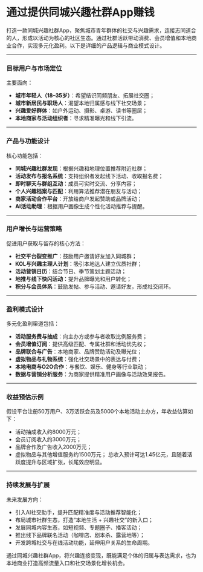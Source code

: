 # 通过提供同城兴趣社群App赚钱

打造一款同城兴趣社群App，聚焦城市青年群体的社交与兴趣需求，连接志同道合的人，形成以活动为核心的社区生态。通过社群活跃带动消费、会员增值和本地商业合作，实现多元化盈利。以下是详细的产品逻辑与商业模式设计。

***

### 目标用户与市场定位
主要面向：
* **城市年轻人（18–35岁）**：希望结识同频朋友、拓展社交圈；
* **城市新居民与职场人**：渴望本地归属感与线下社交场景；
* **兴趣爱好群体**：如户外运动、摄影、桌游、读书等圈层；
* **本地商家与活动组织者**：寻求精准曝光和线下引流。

***

### 产品与功能设计
核心功能包括：
* **同城兴趣社群发现**：根据兴趣和地理位置推荐附近社群；
* **活动发布与报名系统**：支持组织者发起线下活动、收取报名费；
* **即时聊天与群组互动**：成员可实时交流、分享内容；
* **个人兴趣档案与匹配**：利用算法推荐潜在朋友与活动；
* **商家活动合作平台**：开放给商户发起赞助或品牌活动；
* **AI活动助理**：根据用户画像生成个性化活动推荐与提醒。

***

### 用户增长与运营策略
促进用户获取与留存的核心方法：
* **社交平台裂变推广**：鼓励用户邀请好友加入同城群；
* **KOL与兴趣主理人计划**：吸引本地达人建立优质社群；
* **活动营销日历**：结合节日、季节策划主题活动；
* **地推与线下快闪活动**：提升品牌曝光和用户转化；
* **积分与会员体系**：鼓励发帖、参与活动、邀请好友，形成社交闭环。

***

### 盈利模式设计
多元化盈利渠道包括：
* **活动服务费与抽成**：向主办方或参与者收取比例服务费；
* **会员增值订阅**：提供高级匹配、专属社群和活动优先权；
* **品牌联合与广告**：本地商家、品牌赞助活动及曝光位；
* **虚拟物品与礼物系统**：强化社交场景中的表达与付费；
* **本地电商与O2O合作**：与餐饮、娱乐、健身等行业联动；
* **数据与营销分析服务**：为商家提供精准用户画像与活动效果报告。

***

### 收益预估示例
假设平台注册50万用户、3万活跃会员及5000个本地活动主办方，年收益估算如下：
* 活动抽成收入约8000万元；
* 会员订阅收入约3000万元；
* 品牌合作及广告收入2000万元；
* 虚拟物品与其他增值服务约1500万元；
总收入预计可达1.45亿元，且随着活跃度提升与区域扩张，长尾效应明显。

***

### 持续发展与扩展
未来发展方向：
* 引入AI社交助手，提升匹配精准度与活动推荐智能化；
* 布局城市社群生态，打造“本地生活 + 兴趣社交”的新入口；
* 发展同城内容生态，如短视频、专题圈子、播客活动；
* 推出线下品牌联名活动（咖啡店、剧本杀、露营地等）；
* 开发跨城社交与在线活动功能，延伸用户关系的生命周期。

通过同城兴趣社群App，将兴趣连接变现，既能满足个体的归属与表达需求，也为本地商业打造高频流量入口和社交场景化增长机会。